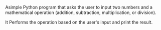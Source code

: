 Asimple Python program that asks the user to input two numbers and a mathematical operation (addition, subtraction, multiplication, or division).

It Performs the operation based on the user's input and print the result.
